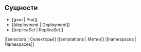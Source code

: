 ## Сущности
- [[pod | Pod]]
- [[deployment | Deployment]]
- [[replicaSet | ReplicaSet]]

[[selectors | Селекторы]]
[[annotations | Метки]]
[[namespaces | Namespaces]]










 

 